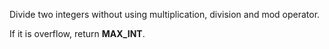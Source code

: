 Divide two integers without using multiplication, division and mod operator.

If it is overflow, return **MAX_INT**.